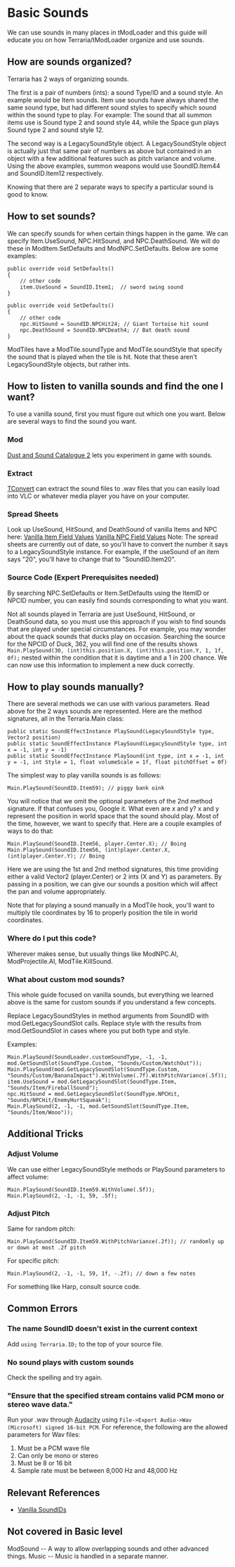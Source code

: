 # Basic Sounds
We can use sounds in many places in tModLoader and this guide will educate you on how Terraria/tModLoader organize and use sounds.

## How are sounds organized?
Terraria has 2 ways of organizing sounds. 

The first is a pair of numbers (ints): a sound Type/ID and a sound style. An example would be Item sounds. Item use sounds have always shared the same sound type, but had different sound styles to specify which sound within the sound type to play. For example: The sound that all summon items use is Sound type 2 and sound style 44, while the Space gun plays Sound type 2 and sound style 12. 

The second way is a LegacySoundStyle object. A LegacySoundStyle object is actually just that same pair of numbers as above but contained in an object with a few additional features such as pitch variance and volume. Using the above examples, summon weapons would use SoundID.Item44 and SoundID.Item12 respectively. 

Knowing that there are 2 separate ways to specify a particular sound is good to know.

## How to set sounds?

We can specify sounds for when certain things happen in the game. We can specify Item.UseSound, NPC.HitSound, and NPC.DeathSound. We will do these in ModItem.SetDefaults and ModNPC.SetDefaults. Below are some examples:

    public override void SetDefaults()
    {
        // other code
        item.UseSound = SoundID.Item1;  // sword swing sound
    }

    public override void SetDefaults()
    {
        // other code
        npc.HitSound = SoundID.NPCHit24; // Giant Tortoise hit sound
        npc.DeathSound = SoundID.NPCDeath4; // Bat death sound
    }

ModTiles have a ModTile.soundType and ModTile.soundStyle that specify the sound that is played when the tile is hit. Note that these aren't LegacySoundStyle objects, but rather ints. 

## How to listen to vanilla sounds and find the one I want?
To use a vanilla sound, first you must figure out which one you want. Below are several ways to find the sound you want.

### Mod
[Dust and Sound Catalogue 2](https://forums.terraria.org/index.php?threads/dust-and-sound-catalogue-2.42370/) lets you experiment in game with sounds.

### Extract
[TConvert](https://forums.terraria.org/index.php?threads/tconvert-extract-content-files-and-convert-them-back.61706/) can extract the sound files to .wav files that you can easily load into VLC or whatever media player you have on your computer.

### Spread Sheets
Look up UseSound, HitSound, and DeathSound of vanilla Items and NPC here:
[Vanilla Item Field Values](https://github.com/blushiemagic/tModLoader/wiki/Vanilla-Item-Field-Values)
[Vanilla NPC Field Values](https://github.com/blushiemagic/tModLoader/wiki/Vanilla-NPC-Field-Values)
Note: The spread sheets are currently out of date, so you'll have to convert the number it says to a LegacySoundStyle instance. For example, if the useSound of an item says "20", you'll have to change that to "SoundID.Item20".

### Source Code (Expert Prerequisites needed)
By searching NPC.SetDefaults or Item.SetDefaults using the ItemID or NPCID number, you can easily find sounds corresponding to what you want.

Not all sounds played in Terraria are just UseSound, HitSound, or DeathSound data, so you must use this approach if you wish to find sounds that are played under special circumstances. For example, you may wonder about the quack sounds that ducks play on occasion. Searching the source for the NPCID of Duck, 362, you will find one of the results shows `Main.PlaySound(30, (int)this.position.X, (int)this.position.Y, 1, 1f, 0f);` nested within the condition that it is daytime and a 1 in 200 chance. We can now use this information to implement a new duck correctly.

## How to play sounds manually?
There are several methods we can use with various parameters. Read above for the 2 ways sounds are represented. Here are the method signatures, all in the Terraria.Main class:

    public static SoundEffectInstance PlaySound(LegacySoundStyle type, Vector2 position)
    public static SoundEffectInstance PlaySound(LegacySoundStyle type, int x = -1, int y = -1)
    public static SoundEffectInstance PlaySound(int type, int x = -1, int y = -1, int Style = 1, float volumeScale = 1f, float pitchOffset = 0f)

The simplest way to play vanilla sounds is as follows:

    Main.PlaySound(SoundID.Item59); // piggy bank oink

You will notice that we omit the optional parameters of the 2nd method signature. If that confuses you, Google it. What even are x and y? x and y represent the position in world space that the sound should play. Most of the time, however, we want to specify that. Here are a couple examples of ways to do that:

    Main.PlaySound(SoundID.Item56, player.Center.X); // Boing
    Main.PlaySound(SoundID.Item56, (int)player.Center.X, (int)player.Center.Y); // Boing

Here we are using the 1st and 2nd method signatures, this time providing either a valid Vector2 (player.Center) or 2 ints (X and Y) as parameters. By passing in a position, we can give our sounds a position which will affect the pan and volume appropriately.

Note that for playing a sound manually in a ModTile hook, you'll want to multiply tile coordinates by 16 to properly position the tile in world coordinates.

### Where do I put this code?
Wherever makes sense, but usually things like ModNPC.AI, ModProjectile.AI, ModTile.KillSound.

### What about custom mod sounds?
This whole guide focused on vanilla sounds, but everything we learned above is the same for custom sounds if you understand a few concepts.

Replace LegacySoundStyles in method arguments from SoundID with mod.GetLegacySoundSlot calls.
Replace style with the results from mod.GetSoundSlot in cases where you put both type and style.

Examples:

    Main.PlaySound(SoundLoader.customSoundType, -1, -1, mod.GetSoundSlot(SoundType.Custom, "Sounds/Custom/WatchOut"));
    Main.PlaySound(mod.GetLegacySoundSlot(SoundType.Custom, "Sounds/Custom/BananaImpact").WithVolume(.7f).WithPitchVariance(.5f));
    item.UseSound = mod.GetLegacySoundSlot(SoundType.Item, "Sounds/Item/FireballSound");
    npc.HitSound = mod.GetLegacySoundSlot(SoundType.NPCHit, "Sounds/NPCHit/EnemyHurtSqueak");
    Main.PlaySound(2, -1, -1, mod.GetSoundSlot(SoundType.Item, "Sounds/Item/Wooo"));

## Additional Tricks

### Adjust Volume
We can use either LegacySoundStyle methods or PlaySound parameters to affect volume:
    
    Main.PlaySound(SoundID.Item59.WithVolume(.5f));
    Main.PlaySound(2, -1, -1, 59, .5f);
### Adjust Pitch
Same for random pitch:

    Main.PlaySound(SoundID.Item59.WithPitchVariance(.2f)); // randomly up or down at most .2f pitch
For specific pitch:
    
    Main.PlaySound(2, -1, -1, 59, 1f, -.2f); // down a few notes
For something like Harp, consult source code.

## Common Errors
### The name SoundID doesn't exist in the current context
Add `using Terraria.ID;` to the top of your source file.
### No sound plays with custom sounds
Check the spelling and try again.
### "Ensure that the specified stream contains valid PCM mono or stereo wave data."
Run your .wav through [Audacity](http://www.audacityteam.org/download/) using `File->Export Audio->Wav (Microsoft) signed 16-bit PCM`. For reference, the following are the allowed parameters for Wav files:
1. Must be a PCM wave file
2. Can only be mono or stereo
3. Must be 8 or 16 bit
4. Sample rate must be between 8,000 Hz and 48,000 Hz

## Relevant References
* [Vanilla SoundIDs](https://github.com/blushiemagic/tModLoader/wiki/Vanilla-Sound-IDs)

## Not covered in Basic level
ModSound -- A way to allow overlapping sounds and other advanced things.
Music -- Music is handled in a separate manner.